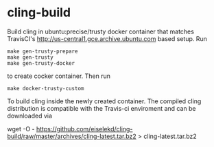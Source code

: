 # cling-build

Build cling in ubuntu:precise/trusty docker container that matches TravisCI's
http://us-central1.gce.archive.ubuntu.com based setup.  Run

    make gen-trusty-prepare
    make gen-trusty
    make gen-trusty-docker

to create cocker container.
Then run

    make docker-trusty-custom

To build cling inside the newly created container.
The compiled cling distribution is compatible with the Travis-ci enviroment and can be downloaded via

   wget -O - https://github.com/eiselekd/cling-build/raw/master/archives/cling-latest.tar.bz2 > cling-latest.tar.bz2
